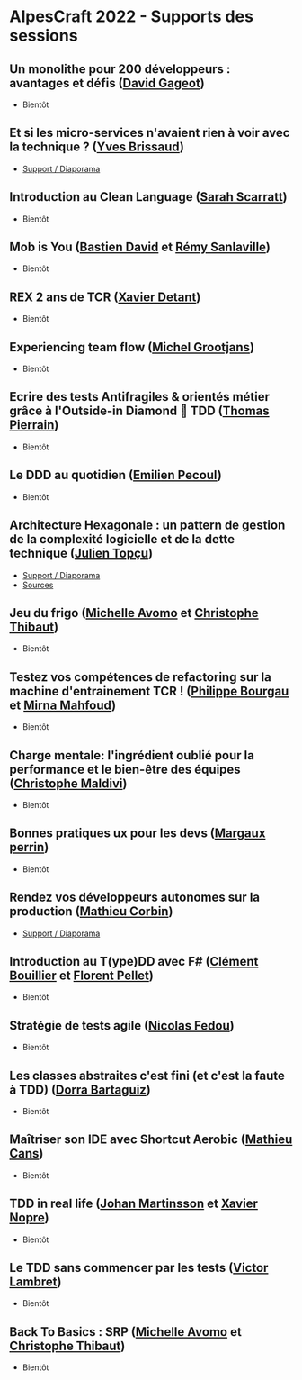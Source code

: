 # AlpesCraft 2022 - Supports des sessions

## Un monolithe pour 200 développeurs : avantages et défis ([David Gageot](https://twitter.com/dgageot))

* Bientôt

## Et si les micro-services n'avaient rien à voir avec la technique ? ([Yves Brissaud](https://twitter.com/_crev_))

* [Support / Diaporama](https://speakerdeck.com/eunomie/alpescraft-2022-et-si-les-micro-services-navaient-rien-a-voir-avec-la-technique)

## Introduction au Clean Language ([Sarah Scarratt](https://www.linkedin.com/in/sarahscarratt2020))

* Bientôt

## Mob is You ([Bastien David](https://twitter.com/bastien_david) et [Rémy Sanlaville](http://twitter.com/sanlaville))

* Bientôt

## REX 2 ans de TCR ([Xavier Detant](https://twitter.com/XDetant))

* Bientôt

## Experiencing team flow ([Michel Grootjans](https://twitter.com/michelgrootjans))

* Bientôt

## Ecrire des tests Antifragiles & orientés métier grâce à l'Outside-in Diamond 🔷 TDD ([Thomas Pierrain](https://twitter.com/tpierrain))

* Bientôt

## Le DDD au quotidien ([Emilien Pecoul](https://twitter.com/Ouarzy))

* Bientôt

## Architecture Hexagonale : un pattern de gestion de la complexité logicielle et de la dette technique ([Julien Topçu](https://twitter.com/JulienTopcu))

* [Support / Diaporama](https://slides.com/julientopcu/architecture-hexagonale-un-pattern-de-gestion-de-la-complexit-logicielle-et-de-la-dette-technique)
* [Sources](https://gitlab.com/beyondxscratch/hexagonal-architecture-java-springboot/)

## Jeu du frigo ([Michelle Avomo](https://twitter.com/michelle_avomo) et [Christophe Thibaut](http://twitter.com/ToF_))

* Bientôt

## Testez vos compétences de refactoring sur la machine d'entrainement TCR ! ([Philippe Bourgau](https://www.linkedin.com/in/philippe-bourgau-607a928/?originalSubdomain=fr) et [Mirna Mahfoud](https://twitter.com/mirna_mahfoud))

* Bientôt

## Charge mentale: l'ingrédient oublié pour la performance et le bien-être des équipes ([Christophe Maldivi](https://twitter.com/chmaldivi))

* Bientôt

## Bonnes pratiques ux pour les devs ([Margaux perrin](https://twitter.com/Margauxlergo))

* Bientôt

## Rendez vos développeurs autonomes sur la production ([Mathieu Corbin](https://twitter.com/_mcorbin))

* [Support / Diaporama](https://www.mcorbin.fr/pdf/slides/dev_autonomes_prod.pdf)

## Introduction au T(ype)DD avec F# ([Clément Bouillier](https://twitter.com/clem_bouillier) et [Florent Pellet](https://twitter.com/florentpellet))

* Bientôt

## Stratégie de tests agile ([Nicolas Fedou](https://twitter.com/CoulasFedou))

* Bientôt

## Les classes abstraites c'est fini (et c'est la faute à TDD) ([Dorra Bartaguiz](https://twitter.com/DorraBartaguiz))

* Bientôt

## Maîtriser son IDE avec Shortcut Aerobic ([Mathieu Cans](https://twitter.com/mathieucans))

* Bientôt

## TDD in real life ([Johan Martinsson](https://twitter.com/johan_alps) et [Xavier Nopre](https://twitter.com/xnopre))

* Bientôt

## Le TDD sans commencer par les tests ([Victor Lambret](https://twitter.com/VictorLambret))

* Bientôt

## Back To Basics : SRP ([Michelle Avomo](https://twitter.com/michelle_avomo) et [Christophe Thibaut](http://twitter.com/ToF_))

* Bientôt